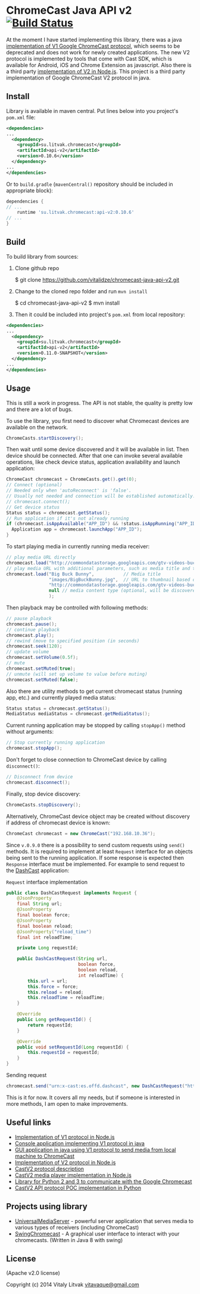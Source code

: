 ChromeCast Java API v2 [![Build Status](https://travis-ci.org/vitalidze/chromecast-java-api-v2.svg?branch=master)](https://travis-ci.org/vitalidze/chromecast-java-api-v2)
======================

At the moment I have started implementing this library, there was a java [implementation of V1 Google ChromeCast protocol](https://github.com/entertailion/Caster), which seems to be deprecated and does not work for newly created applications. The new V2 protocol is implemented by tools that come with Cast SDK, which is available for Android, iOS and Chrome Extension as javascript. Also there is a third party [implementation of V2 in Node.js](https://github.com/vincentbernat/nodecastor). This project is a third party implementation of Google ChromeCast V2 protocol in java.

Install
-------

Library is available in maven central. Put lines below into you project's `pom.xml` file:

```xml
<dependencies>
...
  <dependency>
    <groupId>su.litvak.chromecast</groupId>
    <artifactId>api-v2</artifactId>
    <version>0.10.6</version>
  </dependency>
...
</dependencies>
```

Or to `build.gradle` (`mavenCentral()` repository should be included in appropriate block):

```groovy
dependencies {
// ...
    runtime 'su.litvak.chromecast:api-v2:0.10.6'
// ...
}
```

Build
-----

To build library from sources:

1) Clone github repo

    $ git clone https://github.com/vitalidze/chromecast-java-api-v2.git

2) Change to the cloned repo folder and run `mvn install`

    $ cd chromecast-java-api-v2
    $ mvn install

3) Then it could be included into project's `pom.xml` from local repository:

```xml
<dependencies>
...
  <dependency>
    <groupId>su.litvak.chromecast</groupId>
    <artifactId>api-v2</artifactId>
    <version>0.11.0-SNAPSHOT</version>
  </dependency>
...
</dependencies>
```

Usage
-----

This is still a work in progress. The API is not stable, the quality is pretty low and there are a lot of bugs.

To use the library, you first need to discover what Chromecast devices are available on the network.

```java
ChromeCasts.startDiscovery();
```

Then wait until some device discovered and it will be available in list. Then device should be connected. After that one can invoke several available operations, like check device status, application availability and launch application:

```java
ChromeCast chromecast = ChromeCasts.get().get(0);
// Connect (optional) 
// Needed only when 'autoReconnect' is 'false'. 
// Usually not needed and connection will be established automatically.
// chromecast.connect();
// Get device status
Status status = chromecast.getStatus();
// Run application if it's not already running
if (chromecast.isAppAvailable("APP_ID") && !status.isAppRunning("APP_ID")) {
  Application app = chromecast.launchApp("APP_ID");
}
```

To start playing media in currently running media receiver:

```java
// play media URL directly
chromecast.load("http://commondatastorage.googleapis.com/gtv-videos-bucket/sample/BigBuckBunny.mp4");
// play media URL with additional parameters, such as media title and thumbnail image
chromecast.load("Big Buck Bunny",           // Media title
                "images/BigBuckBunny.jpg",  // URL to thumbnail based on media URL
                "http://commondatastorage.googleapis.com/gtv-videos-bucket/sample/BigBuckBunny.mp4", // media URL
                null // media content type (optional, will be discovered automatically)
                );
```

Then playback may be controlled with following methods:

```java
// pause playback
chromecast.pause();
// continue playback
chromecast.play();
// rewind (move to specified position (in seconds)
chromecast.seek(120);
// update volume
chromecast.setVolume(0.5f);
// mute
chromecast.setMuted(true);
// unmute (will set up volume to value before muting)
chromecast.setMuted(false);
```

Also there are utility methods to get current chromecast status (running app, etc.) and currently played media status:

```java
Status status = chromecast.getStatus();
MediaStatus mediaStatus = chromecast.getMediaStatus();
```

Current running application may be stopped by calling `stopApp()` method without arguments:

```java
// Stop currently running application
chromecast.stopApp();
```

Don't forget to close connection to ChromeCast device by calling `disconnect()`:

```java
// Disconnect from device
chromecast.disconnect();
```

Finally, stop device discovery:

```java
ChromeCasts.stopDiscovery();
```

Alternatively, ChromeCast device object may be created without discovery if address of chromecast device is known:

```java
ChromeCast chromecast = new ChromeCast("192.168.10.36");
```

Since `v.0.9.0` there is a possibility to send custom requests using `send()` methods. It is required to implement at least `Request` interface for an objects being sent to the running application. If some response is expected then `Response` interface must be implemented. For example to send request to the [DashCast](https://github.com/stestagg/dashcast) application:

`Request` interface implementation

````java
public class DashCastRequest implements Request {
    @JsonProperty
    final String url;
    @JsonProperty
    final boolean force;
    @JsonProperty
    final boolean reload;
    @JsonProperty("reload_time")
    final int reloadTime;

    private Long requestId;

    public DashCastRequest(String url,
                           boolean force,
                           boolean reload,
                           int reloadTime) {
        this.url = url;
        this.force = force;
        this.reload = reload;
        this.reloadTime = reloadTime;
    }

    @Override
    public Long getRequestId() {
        return requestId;
    }

    @Override
    public void setRequestId(Long requestId) {
        this.requestId = requestId;
    }
}
````

Sending request

````java
chromecast.send("urn:x-cast:es.offd.dashcast", new DashCastRequest("http://yandex.ru", true, false, 0));
````

This is it for now. It covers all my needs, but if someone is interested in more methods, I am open to make improvements.

Useful links
------------

* [Implementation of V1 protocol in Node.js](https://github.com/wearefractal/nodecast)
* [Console application implementing V1 protocol in java](https://github.com/entertailion/Caster)
* [GUI application in java using V1 protocol to send media from local machine to ChromeCast](https://github.com/entertailion/Fling)
* [Implementation of V2 protocol in Node.js](https://github.com/vincentbernat/nodecastor)
* [CastV2 protocol description](https://github.com/thibauts/node-castv2#protocol-description)
* [CastV2 media player implementation in Node.js](https://github.com/thibauts/node-castv2-client)
* [Library for Python 2 and 3 to communicate with the Google Chromecast](https://github.com/balloob/pychromecast)
* [CastV2 API protocol POC implementation in Python](https://github.com/minektur/chromecast-python-poc)

Projects using library
----------------------

* [UniversalMediaServer](https://github.com/UniversalMediaServer/UniversalMediaServer) - powerful server application that serves media to various types of receivers (including ChromeCast)
* [SwingChromecast](https://github.com/DylanMeeus/SwingChromecast) - A graphical user interface to interact with your chromecasts. (Written in Java 8 with swing)


License
-------

(Apache v2.0 license)

Copyright (c) 2014 Vitaly Litvak vitavaque@gmail.com

